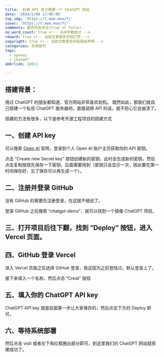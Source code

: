 ```yaml
---
title:  利用 API 自己搭建一个 ChatGPT 网站
date: '2024/2/08 17:00:00'
top_img: 'https://t.mwm.moe/fj'
cover: 'https://t.mwm.moe/fj'
comments: 是否开启评论(true or false)
no_word_count: true <!-- 关闭字数统计 -->
reward: true <!-- 当前文章是否开启打赏 -->
copyright: true <!-- 当前文章是否开启版权声明 -->
categories: 实用技巧
tags:
  - openai
  - ChatGPT
abbrlink: 28011

---
```


## 搭建背景：

用过 ChatGPT 的朋友都知道，官方网站非常喜欢宕机。
既然如此，那我们就自己搭建一个私信 ChatGPT 服务器吧，直接调用 API 的话，就不担心它会崩溃了。

搭建的方法有很多，以下是参考开源工程项目的搭建方式

## 一、创建 API key

可以搜索 [Open AI](https://openai.com/) 官网，登录到个人 Open AI 账户主页获取你的 API 密钥。

点击 “Create new Secret key” 按钮创建新的密钥，此时会生成新的密钥，然后点击复制按钮先保存一下密钥，后面需要用到（密钥只会显示一次，因此要在第一时间保存好，忘了保存可以再生成一个）。

## 二、注册并登录 GitHub

没有 GitHub 的需要先注册登录，在这就不细说了。

登录 GitHub 之后搜索 “chatgpt-demo”，就可以找到一个镜像 ChatGPT 项目。

## 三、打开项目后往下翻，找到 “Deploy” 按钮，进入 Vercel 页面。

## 四、GitHub 登录 Vercel

进入 Vercel 页面之后选择 GitHub 登录，我这因为之前登陆过，默认登录上了。

接下来填入一个名称，然后点击 “Creat” 按钮

## 五、填入你的 ChatGPT API key

ChatGPT API key 就是前面第一步让大家保存的，然后点击下方的 Deploy 即可。

## 六、等待系统部署

然后点击 visit 或者左下角红框圈出部分即可，到这里我们的 ChatGPT 网站就搭建成功了。